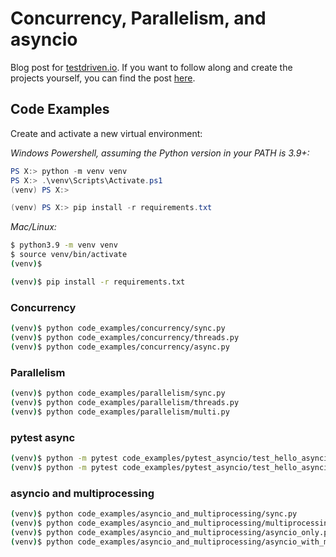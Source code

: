 # Concurrency, Parallelism, and asyncio

Blog post for [testdriven.io](https://testdriven.io/). If you want to follow along and create the projects yourself, you can find the post [here](https://testdriven.io/blog/concurrency-parallelism-asyncio/).


## Code Examples

Create and activate a new virtual environment:

*Windows Powershell, assuming the Python version in your PATH is 3.9+:*

```powershell
PS X:> python -m venv venv
PS X:> .\venv\Scripts\Activate.ps1
(venv) PS X:>

(venv) PS X:> pip install -r requirements.txt
```

*Mac/Linux:*

```sh
$ python3.9 -m venv venv
$ source venv/bin/activate
(venv)$

(venv)$ pip install -r requirements.txt
```

### Concurrency

```sh
(venv)$ python code_examples/concurrency/sync.py
(venv)$ python code_examples/concurrency/threads.py
(venv)$ python code_examples/concurrency/async.py
```

### Parallelism

```sh
(venv)$ python code_examples/parallelism/sync.py
(venv)$ python code_examples/parallelism/threads.py
(venv)$ python code_examples/parallelism/multi.py
```

### pytest async

```sh
(venv)$ python -m pytest code_examples/pytest_asyncio/test_hello_asyncio.py
(venv)$ python -m pytest code_examples/pytest_asyncio/test_hello_asyncio2.py
```

### asyncio and multiprocessing

```sh
(venv)$ python code_examples/asyncio_and_multiprocessing/sync.py
(venv)$ python code_examples/asyncio_and_multiprocessing/multiprocessing_only.py
(venv)$ python code_examples/asyncio_and_multiprocessing/asyncio_only.py
(venv)$ python code_examples/asyncio_and_multiprocessing/asyncio_with_multiprocessing.py
```
